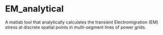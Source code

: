 # EM_analytical
A matlab tool that analytically calculates the transient Electromigration (EM) stress at discrete spatial points in multi-segment lines of power grids.
